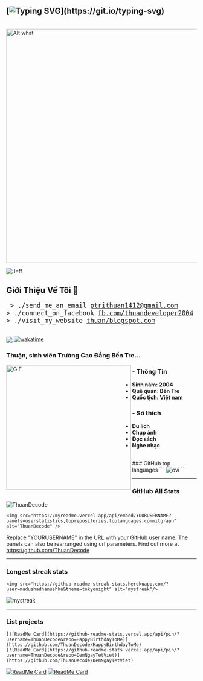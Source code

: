 ## [![Typing SVG](https://readme-typing-svg.demolab.com/?lines=Designer&Decode!...)](https://git.io/typing-svg)
</br>
<img src='https://khoinguonsangtao.vn/wp-content/uploads/2022/10/hinh-gif-buon-tren-ban-cong.gif' alt='Alt what' height='620' width='580'>

<p align="left"> <img src="https://komarev.com/ghpvc/?username=jefftrojan&label=Profile%20views&color=0e75b6&style=flat" alt="Jeff" /> </p>

## Giới Thiệu Về Tôi 💬 
<big><pre>
&#62; ./send_me_an_email
[ptrithuan1412@gmail.com](mailto:ptrithuan1412@gmail.com)
&#62; ./connect_on_facebook
[fb.com/thuandeveloper2004](https://www.facebook.com/thuandeveloper2004?mibextid=ZbWKwL)
&#62; ./visit_my_website
[thuan/blogspot.com](https://phamtrithuanchangtraisinhnam2004.blogspot.com/)
</pre></big>
<br>
<a href="https://jefftrojan.github.io">
  <img align="center" src="https://github-readme-stats.vercel.app/api?username=jefftrojan&show_icons=true&theme=blue-green&count_private=true&hide=stars" />
</a>
[![wakatime](https://wakatime.com/badge/user/aa5da215-37c0-48c1-b96f-fca8bd619595.svg)](https://wakatime.com/@aa5da215-37c0-48c1-b96f-fca8bd619595)
### Thuận, sinh viên Trường Cao Đẳng Bến Tre...

<img hight="400" width="330" alt="GIF" align="left" src="https://i.ibb.co/cX5G7rt/IMG-20230806-185534-563-x-564-pixel.jpg">
  
### - Thông Tin 
- **Sinh năm: 2004**
- **Quê quán: Bến Tre**
- **Quốc tịch: Việt nam**

### - Sở thích
- **Du lịch**
- **Chụp ảnh**
- **Đọc sách**
- **Nghe nhạc**
  


</br>
### GitHub top languages
```
<img src="https://github-readme-stats.vercel.app/api/top-langs?username=madushadhanushka&show_icons=true&locale=en&layout=compact&theme=chartreuse-dark" alt="ovi" />
```

---

### GitHub All Stats
<img src="https://myreadme.vercel.app/api/embed/pressjump?panels=userstatistics,toprepositories,toplanguages,commitgraph" alt="ThuanDecode" />

```
<img src="https://myreadme.vercel.app/api/embed/YOURUSERNAME?panels=userstatistics,toprepositories,toplanguages,commitgraph" alt="ThuanDecode" />
```
Replace "YOURUSERNAME" in the URL with your GitHub user name. The panels can also be rearranged using url parameters. Find out more at https://github.com/ThuanDecode

---

### Longest streak stats
```
<img src="https://github-readme-streak-stats.herokuapp.com/?user=madushadhanushka&theme=tokyonight" alt="mystreak"/>
```
<img src="https://github-readme-streak-stats.herokuapp.com/?user=madushadhanushka&theme=tokyonight" alt="mystreak"/>

---

### List projects
```
[![ReadMe Card](https://github-readme-stats.vercel.app/api/pin/?username=ThuanDecode&repo=HappyBirthdayToMe)](https://github.com/ThuanDecode/HappyBirthdayToMe)
[![ReadMe Card](https://github-readme-stats.vercel.app/api/pin/?username=ThuanDecode&repo=DemNgayTetViet)](https://github.com/ThuanDecode/DemNgayTetViet)
```
[![ReadMe Card](https://github-readme-stats.vercel.app/api/pin/?username=ThuanDecode&repo=HappyBirthdayToMe)](https://github.com/ThuanDecode/HappyBirthdayToMe)
[![ReadMe Card](https://github-readme-stats.vercel.app/api/pin/?username=ThuanDecode&repo=DemNgayTetViet)](https://github.com/ThuanDecode/DemNgayTetViet)

```
